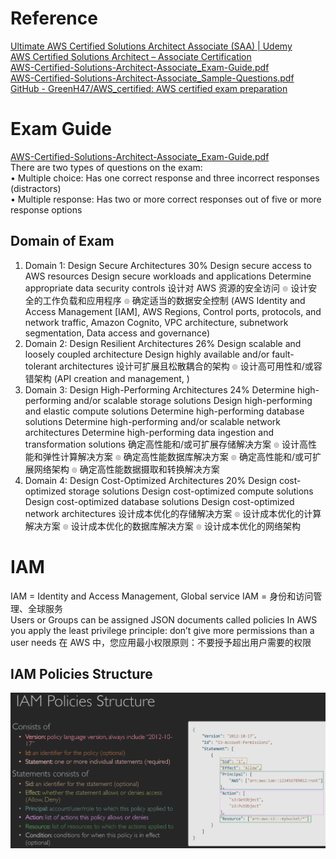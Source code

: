 # Reference
[Ultimate AWS Certified Solutions Architect Associate (SAA) | Udemy](https://www.udemy.com/course/aws-certified-solutions-architect-associate-saa-c03/)  
[AWS Certified Solutions Architect – Associate Certification](https://aws.amazon.com/certification/certified-solutions-architect-associate/)  
[AWS-Certified-Solutions-Architect-Associate\_Exam-Guide.pdf](https://d1.awsstatic.com/training-and-certification/docs-sa-assoc/AWS-Certified-Solutions-Architect-Associate_Exam-Guide.pdf)  
[AWS-Certified-Solutions-Architect-Associate\_Sample-Questions.pdf](https://d1.awsstatic.com/training-and-certification/docs-sa-assoc/AWS-Certified-Solutions-Architect-Associate_Sample-Questions.pdf)  
[GitHub - GreenH47/AWS\_certified: AWS certified exam preparation](https://github.com/GreenH47/AWS_certified)  

# Exam Guide 
[AWS-Certified-Solutions-Architect-Associate\_Exam-Guide.pdf](https://d1.awsstatic.com/training-and-certification/docs-sa-assoc/AWS-Certified-Solutions-Architect-Associate_Exam-Guide.pdf)  
There are two types of questions on the exam:  
• Multiple choice: Has one correct response and three incorrect responses (distractors)  
• Multiple response: Has two or more correct responses out of five or more response options  

## Domain of Exam  
1. Domain 1: Design Secure Architectures 30%   Design secure access to AWS resources Design secure workloads and applications Determine appropriate data security controls 设计对 AWS 资源的安全访问 ๏ 设计安全的工作负载和应用程序 ๏ 确定适当的数据安全控制 (AWS Identity and Access Management [IAM], AWS Regions, Control ports, protocols, and network traffic, Amazon Cognito, VPC architecture, subnetwork segmentation, Data access and governance)  
2. Domain 2: Design Resilient Architectures 26%  Design scalable and loosely coupled architecture Design highly available and/or fault-tolerant architectures 设计可扩展且松散耦合的架构 ๏ 设计高可用性和/或容错架构 (API creation and management, )  
3. Domain 3: Design High-Performing Architectures 24%   Determine high-performing and/or scalable storage solutions Design high-performing and elastic compute solutions Determine high-performing database solutions Determine high-performing and/or scalable network architectures Determine high-performing data ingestion and transformation solutions 确定高性能和/或可扩展存储解决方案 ๏ 设计高性能和弹性计算解决方案 ๏ 确定高性能数据库解决方案 ๏ 确定高性能和/或可扩展网络架构 ๏ 确定高性能数据摄取和转换解决方案  
4. Domain 4: Design Cost-Optimized Architectures 20%  Design cost-optimized storage solutions Design cost-optimized compute solutions Design cost-optimized database solutions Design cost-optimized network architectures 设计成本优化的存储解决方案 ๏ 设计成本优化的计算解决方案 ๏ 设计成本优化的数据库解决方案 ๏ 设计成本优化的网络架构

# IAM
IAM = Identity and Access Management, Global service IAM = 身份和访问管理、全球服务  
Users or Groups can be assigned JSON documents called policies In AWS you apply the least  privilege principle: don’t give more permissions than a user needs 在 AWS 中，您应用最小权限原则：不要授予超出用户需要的权限  
## IAM Policies Structure
![](img/saa_c03-20230712.png)  
